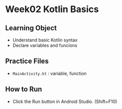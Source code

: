 # Week02 Kotlin Basics

## Learning Object
- Understand basic Kotlin syntax
- Declare variables and funcions

## Practice Files
- `MainActivity.kt` : variable, function

## How to Run
- Click the Run button in Android Studio. (Shift+F10)